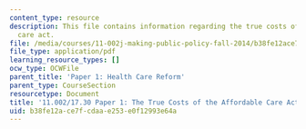 ```yaml
---
content_type: resource
description: This file contains information regarding the true costs of the affordable
  care act.
file: /media/courses/11-002j-making-public-policy-fall-2014/b38fe12ace7fcdaae253e0f12993e64a_MIT11_002JF14_pa1stud3.pdf
file_type: application/pdf
learning_resource_types: []
ocw_type: OCWFile
parent_title: 'Paper 1: Health Care Reform'
parent_type: CourseSection
resourcetype: Document
title: '11.002/17.30 Paper 1: The True Costs of the Affordable Care Act'
uid: b38fe12a-ce7f-cdaa-e253-e0f12993e64a
---
```

